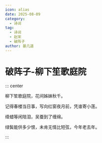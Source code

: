 ```yaml
---
icon: alias
date: 2025-08-09
category:
  - 诗词
tag:
  - 诗词
  - 赵宋
  - 破阵子
author: 晏几道
---
```


# 破阵子-柳下笙歌庭院


<!-- more -->


::: center

柳下笙歌庭院，花间姊妹秋千。

记得春楼当日事，写向红窗夜月前，凭谁寄小莲。

绛蜡等闲陪泪，吴蚕到了缠绵。

绿鬓能供多少恨，未肯无情比短弦，今年老去年。

:::